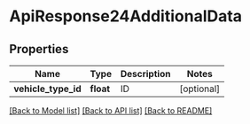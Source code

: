 # ApiResponse24AdditionalData

## Properties
Name | Type | Description | Notes
------------ | ------------- | ------------- | -------------
**vehicle_type_id** | **float** | ID | [optional] 

[[Back to Model list]](../README.md#documentation-for-models) [[Back to API list]](../README.md#documentation-for-api-endpoints) [[Back to README]](../README.md)


